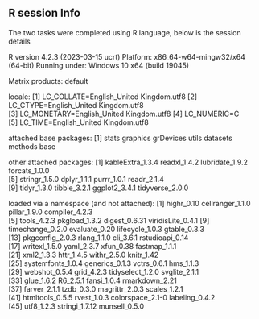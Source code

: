 ## R session Info

The two tasks were completed using R language, below is the session details

R version 4.2.3 (2023-03-15 ucrt)
Platform: x86_64-w64-mingw32/x64 (64-bit)
Running under: Windows 10 x64 (build 19045)

Matrix products: default

locale:
[1] LC_COLLATE=English_United Kingdom.utf8 
[2] LC_CTYPE=English_United Kingdom.utf8   
[3] LC_MONETARY=English_United Kingdom.utf8
[4] LC_NUMERIC=C                           
[5] LC_TIME=English_United Kingdom.utf8    

attached base packages:
[1] stats     graphics  grDevices utils     datasets  methods   base     

other attached packages:
 [1] kableExtra_1.3.4 readxl_1.4.2     lubridate_1.9.2  forcats_1.0.0   
 [5] stringr_1.5.0    dplyr_1.1.1      purrr_1.0.1      readr_2.1.4     
 [9] tidyr_1.3.0      tibble_3.2.1     ggplot2_3.4.1    tidyverse_2.0.0 

loaded via a namespace (and not attached):
 [1] highr_0.10        cellranger_1.1.0  pillar_1.9.0      compiler_4.2.3   
 [5] tools_4.2.3       pkgload_1.3.2     digest_0.6.31     viridisLite_0.4.1
 [9] timechange_0.2.0  evaluate_0.20     lifecycle_1.0.3   gtable_0.3.3     
[13] pkgconfig_2.0.3   rlang_1.1.0       cli_3.6.1         rstudioapi_0.14  
[17] writexl_1.5.0     yaml_2.3.7        xfun_0.38         fastmap_1.1.1    
[21] xml2_1.3.3        httr_1.4.5        withr_2.5.0       knitr_1.42       
[25] systemfonts_1.0.4 generics_0.1.3    vctrs_0.6.1       hms_1.1.3        
[29] webshot_0.5.4     grid_4.2.3        tidyselect_1.2.0  svglite_2.1.1    
[33] glue_1.6.2        R6_2.5.1          fansi_1.0.4       rmarkdown_2.21   
[37] farver_2.1.1      tzdb_0.3.0        magrittr_2.0.3    scales_1.2.1     
[41] htmltools_0.5.5   rvest_1.0.3       colorspace_2.1-0  labeling_0.4.2   
[45] utf8_1.2.3        stringi_1.7.12    munsell_0.5.0    
